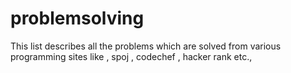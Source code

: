 problemsolving
==============

This list describes all the problems which are solved from various programming sites like , spoj , codechef , hacker rank etc.,


